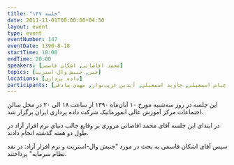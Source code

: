 ```yaml
---
title: "جلسه ۱۴۷"
date: 2011-11-01T00:00:00+04:30
layout: event
type: event
eventNumber: 147
eventDate: 1390-8-10
startTime: 18:00
endTime: 20:00
speakers: [محمد افاضاتی, اشکان قاسمی]
topics: [خبر, جنبش وال-استریت]
locations: [داده پردازی]
participants: [بهنام توکلی کرمانی, مهدی شیخ حسینی, وحید فردی, حمیدرضا رحیمی, رضا حیدری, مریم باباپور, شاهین وارسته, شهره شادولیان, نازیلا اکبری, عیسی حکمتی زاده, شاهین خادمی, مصطفی میرموسوی, همید عظیمی, مهدی فتاحی, علی رجبی, علی حفاظتی, نوشاد امیری, آتنا گرجی, سمانه جمالی, فرهود فرحناک, حسن بحرینی, مهدی حجاری نژاد, محمد سهراب ثانی, محمد مهدی کاظمی, صادق کاظمی, امیر ابوحمزه, دانیال بهزادی, شهاب رضایی, محمد افاضاتی, اعظم فخری, اعظم کیماسی, الناز سلیمی, فرید علی‌پور, محمد درویش, بهنام بهجت مرندی, اشکان قاسمی, امیل صدق, عباس اسمعیلی, جاوید اسمعیلی, آیدین غریب‌نواز, مهدی صادقی]
---
```

این جلسه در روز سه‌شنبه مورخ ۱۰ آبان‌ماه ۱۳۹۰ از ساعت ۱۸ الی ۲۰ در محل سالن اجتماعات مرکز آموزش عالی انفورماتیک شرکت داده پردازی ایران برگزار شد.

در ابتدای این جلسه آقای محمد افاضاتی مروری بر وقایع جالب دنیای نرم افزار آزاد در طول دو هفته گذشته انجام دادند.

سپس آقای اشکان قاسمی به بحث در مورد "جنبش وال-استریت و نرم افزار آزاد: در نقد نظام سرمایه" پرداختند.